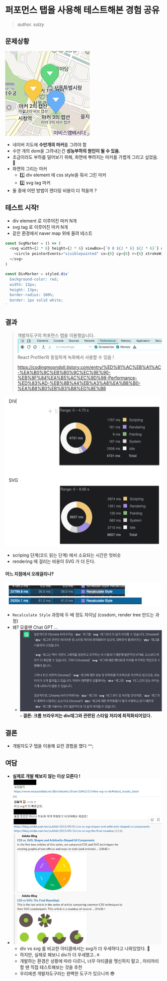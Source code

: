 # 퍼포먼스 탭을 사용해 테스트해본 경험 공유
> *author. solzy*

## 문제상황

![img.png](solzy-images/img4.png)
- 네이버 지도에 **수만개의 마커**를 그려야 함
- 수만 개의 dom을 그려내는건 **성능부하의 원인이 될 수 있음.**
- 조금이라도 부하를 덜어보기 위해, 화면에 뿌려지는 마커를 가볍게 그리고 싶었음. 🚀
- 화면의 그리는 마커
  -  1️⃣ div element 에 css style을 줘서 그린 마커
  -  2️⃣ svg tag 마커
- 둘 중에 어떤 방법이 렌더링 비용이 더 적을까 ?

## 테스트 시작!
- div element 로 이루어진 마커 N개
- svg tag 로 이루어진 마커 N개
- 같은 환경에서 naver map 위에 올려 테스트

```typescript jsx
const SvgMarker = () => (
  <svg width={2 * 6} height={2 * 6} viewBox={`0 0 ${2 * 6} ${2 * 6}`} overflow="visible">
    <circle pointerEvents="visiblepainted" cx={6} cy={6} r={6} strokeWidth="1px" fill="red" stroke="white" />
  </svg>
)
```

```typescript jsx
const DivMarker = styled.div`
  background-color: red;
  width: 13px;
  height: 13px;
  border-radius: 100%;
  border: 1px solid white;
`
```

## 결과
> 개발자도구의 퍼포먼스 탭을 이용했습니다.
![img_2.png](solzy-images/img_2.png)
> React Profiler와 동일하게 녹화해서 사용할 수 있음 ! 
>
> https://codingmoondoll.tistory.com/entry/%ED%81%AC%EB%A1%AC-%EA%B0%9C%EB%B0%9C%EC%9E%90-%EB%8F%84%EA%B5%AC%EC%9D%98-Performance-%ED%83%AD-%EB%8B%A4%EB%A3%A8%EA%B8%B0-%EA%B8%B0%EB%B3%B8%ED%8E%B8


![img_1.png](solzy-images/img_1.png)
- scriping 단계(코드 읽는 단계) 에서 소요되는 시간은 엇비슷
- rendering 때 걸리는 비용이 SVG 가 더 든다.


#### 어느 지점에서 오래걸리나? 
![img_4.png](solzy-images/img_4.png)
- `Recalculate Style` 과정에 두 배 정도 차이남 (cssdom, render tree 만드는 과정)
- 왜? 모를땐 Chat GPT ...
  - ![img_5.png](solzy-images/img_5.png)
  **- 결론: 크롬 브라우저는 div태그와 관련된 스타일 처리에 최적화되어있다.**


## 결론
- 개발자도구 탭을 이용해 요런 경험을 했다 ^^;

## 여담
- **실제로 개발 해보지 않는 이상 모른다 !**
- ![img_6.png](solzy-images/img_6.png)
  - div vs svg 를 비교한 아티클에서는 svg가 더 우세하다고 나와있었다. 🥹
  - 하지만, 실제로 해보니 div가 더 우세했고..ㅎ
  - 개발하는 환경은 상황에 따라 다르니, 너무 아티클을 맹신하지 말고 , 아리까리할 땐 직접 테스트해보는 것을 추천
  - 우리에겐 개발자도구라는 완벽한 도구가 있으니까 😎
